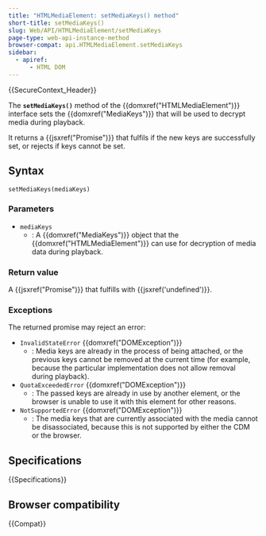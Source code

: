 ```yaml
---
title: "HTMLMediaElement: setMediaKeys() method"
short-title: setMediaKeys()
slug: Web/API/HTMLMediaElement/setMediaKeys
page-type: web-api-instance-method
browser-compat: api.HTMLMediaElement.setMediaKeys
sidebar:
  - apiref:
      - HTML DOM
---
```


{{SecureContext_Header}}

The **`setMediaKeys()`** method of the {{domxref("HTMLMediaElement")}} interface sets the {{domxref("MediaKeys")}} that will be used to decrypt media during playback.

It returns a {{jsxref("Promise")}} that fulfils if the new keys are successfully set, or rejects if keys cannot be set.

## Syntax

```js-nolint
setMediaKeys(mediaKeys)
```

### Parameters

- `mediaKeys`
  - : A {{domxref("MediaKeys")}} object that the {{domxref("HTMLMediaElement")}} can use for decryption of media data during playback.

### Return value

A {{jsxref("Promise")}} that fulfills with {{jsxref('undefined')}}.

### Exceptions

The returned promise may reject an error:

- `InvalidStateError` {{domxref("DOMException")}}
  - : Media keys are already in the process of being attached, or the previous keys cannot be removed at the current time (for example, because the particular implementation does not allow removal during playback).
- `QuotaExceededError` {{domxref("DOMException")}}
  - : The passed keys are already in use by another element, or the browser is unable to use it with this element for other reasons.
- `NotSupportedError` {{domxref("DOMException")}}
  - : The media keys that are currently associated with the media cannot be disassociated, because this is not supported by either the CDM or the browser.

## Specifications

{{Specifications}}

## Browser compatibility

{{Compat}}
